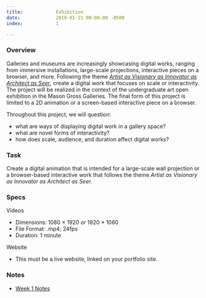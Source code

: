 ```yaml
---
title:            Exhibition
date:             2019-01-21 00:00:00 -0500
index:            1

---
```


### Overview
Galleries and museums are increasingly showcasing digital works, ranging from immersive installations, large-scale projections, interactive pieces on a browser, and more. Following the theme <em>[Artist as Visionary as Innovator as Architect as Seer](https://docs.google.com/document/d/1rkqMFhTomSHcUai330FaeUSez00V28iS91ei9BzpcS0/edit?usp=sharing)</em>, create a digital work that focuses on scale or interactivity. The project will be realized in the context of the undergraduate art open exhibition in the Mason Gross Galleries. The final form of this project is limited to a 2D animation or a screen-based interactive piece on a browser.

Throughout this project, we will question:
- what are ways of displaying digital work in a gallery space?
- what are novel forms of interactivity?
- how does scale, audience, and duration affect digital works?

### Task
Create a digital animation that is intended for a large-scale wall projection or a browser-based interactive work that follows the theme <em>Artist as Visionary as Innovator as Architect as Seer.</em>

### Specs
Videos
- Dimensions: 1080 × 1920 <em>or</em> 1920 × 1080
- File Format: .mp4; 24fps
- Duration: 1 minute

Website
- This must be a live website, linked on your portfolio site.

### Notes
- [Week 1 Notes](https://paper.dropbox.com/doc/3A-Week-1-Notes--Akbz5PsoEaubZW8L7xzBPW1xAQ-jSxPmrviC2ALz9qwcJYnD)
